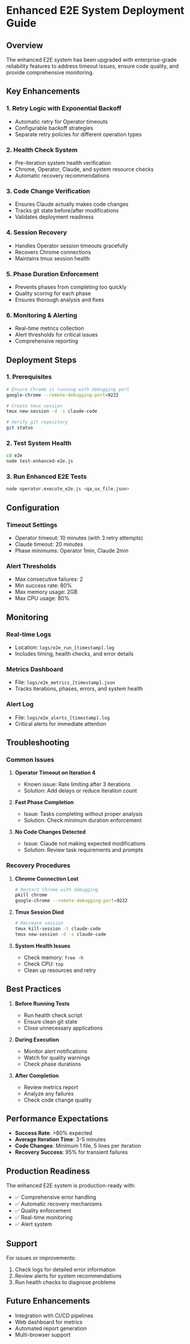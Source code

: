 # Enhanced E2E System Deployment Guide

## Overview

The enhanced E2E system has been upgraded with enterprise-grade reliability features to address timeout issues, ensure code quality, and provide comprehensive monitoring.

## Key Enhancements

### 1. **Retry Logic with Exponential Backoff**
- Automatic retry for Operator timeouts
- Configurable backoff strategies
- Separate retry policies for different operation types

### 2. **Health Check System**
- Pre-iteration system health verification
- Chrome, Operator, Claude, and system resource checks
- Automatic recovery recommendations

### 3. **Code Change Verification**
- Ensures Claude actually makes code changes
- Tracks git state before/after modifications
- Validates deployment readiness

### 4. **Session Recovery**
- Handles Operator session timeouts gracefully
- Recovers Chrome connections
- Maintains tmux session health

### 5. **Phase Duration Enforcement**
- Prevents phases from completing too quickly
- Quality scoring for each phase
- Ensures thorough analysis and fixes

### 6. **Monitoring & Alerting**
- Real-time metrics collection
- Alert thresholds for critical issues
- Comprehensive reporting

## Deployment Steps

### 1. Prerequisites
```bash
# Ensure Chrome is running with debugging port
google-chrome --remote-debugging-port=9222

# Create tmux session
tmux new-session -d -s claude-code

# Verify git repository
git status
```

### 2. Test System Health
```bash
cd e2e
node test-enhanced-e2e.js
```

### 3. Run Enhanced E2E Tests
```bash
node operator.execute_e2e.js <qa_ux_file.json>
```

## Configuration

### Timeout Settings
- Operator timeout: 10 minutes (with 3 retry attempts)
- Claude timeout: 20 minutes
- Phase minimums: Operator 1min, Claude 2min

### Alert Thresholds
- Max consecutive failures: 2
- Min success rate: 80%
- Max memory usage: 2GB
- Max CPU usage: 80%

## Monitoring

### Real-time Logs
- Location: `logs/e2e_run_[timestamp].log`
- Includes timing, health checks, and error details

### Metrics Dashboard
- File: `logs/e2e_metrics_[timestamp].json`
- Tracks iterations, phases, errors, and system health

### Alert Log
- File: `logs/e2e_alerts_[timestamp].log`
- Critical alerts for immediate attention

## Troubleshooting

### Common Issues

1. **Operator Timeout on Iteration 4**
   - Known issue: Rate limiting after 3 iterations
   - Solution: Add delays or reduce iteration count

2. **Fast Phase Completion**
   - Issue: Tasks completing without proper analysis
   - Solution: Check minimum duration enforcement

3. **No Code Changes Detected**
   - Issue: Claude not making expected modifications
   - Solution: Review task requirements and prompts

### Recovery Procedures

1. **Chrome Connection Lost**
   ```bash
   # Restart Chrome with debugging
   pkill chrome
   google-chrome --remote-debugging-port=9222
   ```

2. **Tmux Session Died**
   ```bash
   # Recreate session
   tmux kill-session -t claude-code
   tmux new-session -d -s claude-code
   ```

3. **System Health Issues**
   - Check memory: `free -h`
   - Check CPU: `top`
   - Clean up resources and retry

## Best Practices

1. **Before Running Tests**
   - Run health check script
   - Ensure clean git state
   - Close unnecessary applications

2. **During Execution**
   - Monitor alert notifications
   - Watch for quality warnings
   - Check phase durations

3. **After Completion**
   - Review metrics report
   - Analyze any failures
   - Check code change quality

## Performance Expectations

- **Success Rate**: >80% expected
- **Average Iteration Time**: 3-5 minutes
- **Code Changes**: Minimum 1 file, 5 lines per iteration
- **Recovery Success**: 95% for transient failures

## Production Readiness

The enhanced E2E system is production-ready with:
- ✅ Comprehensive error handling
- ✅ Automatic recovery mechanisms
- ✅ Quality enforcement
- ✅ Real-time monitoring
- ✅ Alert system

## Support

For issues or improvements:
1. Check logs for detailed error information
2. Review alerts for system recommendations
3. Run health checks to diagnose problems

## Future Enhancements

- Integration with CI/CD pipelines
- Web dashboard for metrics
- Automated report generation
- Multi-browser support